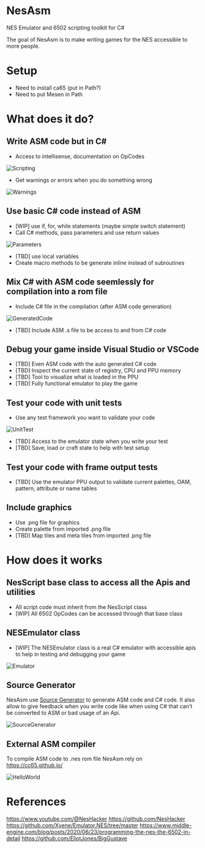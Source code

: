 # NesAsm

NES Emulator and 6502 scripting toolkit for C#

The goal of NesAsm is to make writing games for the NES accessible to more people.

# Setup 

- Need to install ca65 (put in Path?)
- Need to put Mesen in Path

# What does it do?

## Write ASM code but in C#
- Access to intellisense, documentation on OpCodes

![Scripting](doc/NesScript.png)

- Get warnings or errors when you do something wrong

![Warnings](doc/AnalyzerWarning.png)

## Use basic C# code instead of ASM
- [WIP] use if, for, while statements (maybe simple switch statement)
- Call C# methods, pass parameters and use return values

![Parameters](doc/Parameters.png)

- [TBD] use local variables
- Create macro methods to be generate inline instead of subroutines

## Mix C# with ASM code seemlessly for compilation into a rom file
- Include C# file in the compilation (after ASM code generation)

![GeneratedCode](doc/GenCode.png)

- [TBD] Include ASM .s file to be access to and from C# code 

## Debug your game inside Visual Studio or VSCode
- [TBD] Even ASM code with the auto generated C# code 
- [TBD] Inspect the current state of registry, CPU and PPU memory
- [TBD] Tool to visualize what is loaded in the PPU
- [TBD] Fully functional emulator to play the game

## Test your code with unit tests
- Use any test framework you want to validate your code

![UnitTest](doc/UnitTest.png)

- [TBD] Access to the emulator state when you write your test
- [TBD] Save, load or craft state to help with test setup

## Test your code with frame output tests
- [TBD] Use the emulator PPU output to validate current palettes, OAM, pattern, attribute or name tables

## Include graphics
- Use .png file for graphics
- Create palette from imported .png file
- [TBD] Map tiles and meta tiles from imported .png file

# How does it works

## NesScript base class to access all the Apis and utilities
- All script code must inherit from the NesScript class
- [WIP] All 6502 OpCodes can be accessed through that base class

## NESEmulator class
- [WIP] The NESEmulator class is a real C# emulator with accessible apis to help in testing and debugging your game

![Emulator](doc/NESEmulator.png)

## Source Generator
NesAsm use [Source Generator](https://learn.microsoft.com/en-us/dotnet/csharp/roslyn-sdk/source-generators-overview) to generate ASM code and C# code. It also allow to give feedback when you write code like when using C# that can't be converted to ASM or bad usage of an Api.

![SourceGenerator](doc/SourceGenerator2.png)

## External ASM compiler
To compile ASM code to .nes rom file NesAsm rely on https://cc65.github.io/

![HelloWorld](doc/HiloWorld.png)

# References

https://www.youtube.com/@NesHacker
https://github.com/NesHacker
https://github.com/Xyene/Emulator.NES/tree/master
https://www.middle-engine.com/blog/posts/2020/06/23/programming-the-nes-the-6502-in-detail
https://github.com/EliotJones/BigGustave
